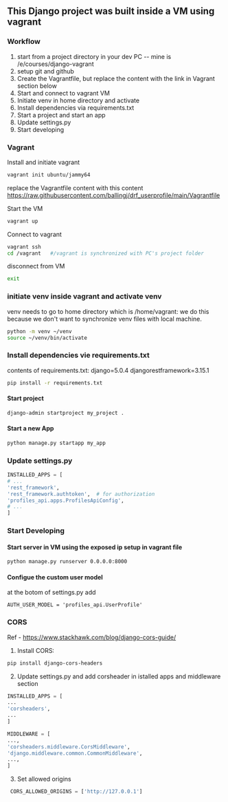 ## This Django project was built inside a VM using vagrant
### Workflow
1. start from a project directory in your dev PC
  -- mine is /e/courses/django-vagrant
2. setup git and github
3. Create the Vagrantfile, but replace the content with the link in Vagrant section below
4. Start and connect to vagrant VM
5. Initiate venv in home directory and activate
6. Install dependencies via requirements.txt
7. Start a project and start an app
8. Update settings.py
9. Start developing

### Vagrant 
Install and initiate vagrant
```sh
vagrant init ubuntu/jammy64
```
replace the Vagrantfile content with this content
https://raw.githubusercontent.com/ballingj/drf_userprofile/main/Vagrantfile

Start the VM
```sh
vagrant up
```

Connect to vagrant
```sh
vagrant ssh
cd /vagrant   #/vagrant is synchronized with PC's project folder
```

disconnect from VM
```sh
exit
```

### initiate venv inside vagrant and activate venv
venv needs to go to home directory which is /home/vagrant: we do this because we don't want to synchronize venv files with local machine.
```sh
python -m venv ~/venv
source ~/venv/bin/activate
```

### Install dependencies vie requirements.txt
contents of requirements.txt:
django=5.0.4
djangorestframework=3.15.1

```sh
pip install -r requirements.txt
```

#### Start project
```sh
django-admin startproject my_project .
```

#### Start a new App
```sh
python manage.py startapp my_app
```

### Update settings.py
```python
INSTALLED_APPS = [
# ...
'rest_framework',
'rest_framework.authtoken',  # for authorization
'profiles_api.apps.ProfilesApiConfig',
# ...
]
```

### Start Developing
#### Start server in VM using the exposed ip setup in vagrant file
```sh
python manage.py runserver 0.0.0.0:8000
```

#### Configue the custom user model
at the botom of settings.py add
```
AUTH_USER_MODEL = 'profiles_api.UserProfile'
```

### CORS
Ref - https://www.stackhawk.com/blog/django-cors-guide/

1. Install CORS: 
```sh
pip install django-cors-headers
```

2. Update settings.py and add corsheader in istalled apps and middleware section
```python
INSTALLED_APPS = [
...
'corsheaders',
...
]

MIDDLEWARE = [
...,
'corsheaders.middleware.CorsMiddleware',
'django.middleware.common.CommonMiddleware',
...,
]

```

3. Set allowed origins
```python
 CORS_ALLOWED_ORIGINS = ['http://127.0.0.1'] 

 ```
